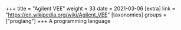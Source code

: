 +++
title = "Agilent VEE"
weight = 33
date = 2021-03-06
[extra]
link = "https://en.wikipedia.org/wiki/Agilent_VEE"
[taxonomies]
groups = ["proglang"]
+++
A programming language

